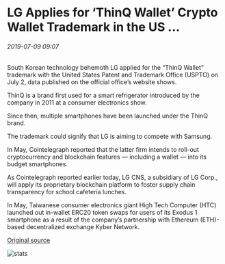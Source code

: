 # LG Applies for ‘ThinQ Wallet’ Crypto Wallet Trademark in the US ...

###### 2019-07-09 09:07

South Korean technology behemoth LG applied for the “ThinQ Wallet” trademark with the United States Patent and Trademark Office (USPTO) on July 2, data published on the official office’s website shows.

ThinQ is a brand first used for a smart refrigerator introduced by the company in 2011 at a consumer electronics show.

Since then, multiple smartphones have been launched under the ThinQ brand.

The trademark could signify that LG is aiming to compete with Samsung.

In May, Cointelegraph reported that the latter firm intends to roll-out cryptocurrency and blockchain features — including a wallet — into its budget smartphones.

As Cointelegraph reported earlier today, LG CNS, a subsidiary of LG Corp., will apply its proprietary blockchain platform to foster supply chain transparency for school cafeteria lunches.

In May, Taiwanese consumer electronics giant High Tech Computer (HTC) launched out in-wallet ERC20 token swaps for users of its Exodus 1 smartphone as a result of the company’s partnership with Ethereum (ETH)-based decentralized exchange Kyber Network.

[Original source](https://cointelegraph.com/news/lg-applies-for-thinq-wallet-crypto-wallet-trademark-in-the-us)

![stats](https://c.statcounter.com/11760860/0/a89fa40b/1/ "stats")